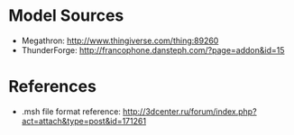 # Model Sources
- Megathron: http://www.thingiverse.com/thing:89260
- ThunderForge: http://francophone.dansteph.com/?page=addon&id=15

# References
- .msh file format reference: http://3dcenter.ru/forum/index.php?act=attach&type=post&id=171261